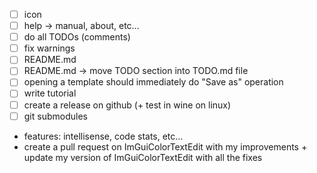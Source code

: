 - [ ] icon
- [ ] help -> manual, about, etc...
- [ ] do all TODOs (comments)
- [ ] fix warnings
- [ ] README.md
- [ ] README.md -> move TODO section into TODO.md file
- [ ] opening a template should immediately do "Save as" operation
- [ ] write tutorial
- [ ] create a release on github (+ test in wine on linux)
- [ ] git submodules

- features: intellisense, code stats, etc...
- create a pull request on ImGuiColorTextEdit with my improvements + update my version of ImGuiColorTextEdit with all the fixes